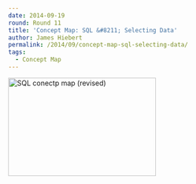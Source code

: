 ```yaml
---
date: 2014-09-19
round: Round 11
title: 'Concept Map: SQL &#8211; Selecting Data'
author: James Hiebert
permalink: /2014/09/concept-map-sql-selecting-data/
tags:
  - Concept Map
---
```

<p><a href="http://files.software-carpentry.org/training-course/2014/09/concept_map1.jpg"><a href="http://teaching.software-carpentry.org/wp-content/uploads/2014/09/DSC_0035.jpg"><img class="alignnone size-medium wp-image-8932" alt="SQL conectp map (revised)" src="http://teaching.software-carpentry.org/wp-content/uploads/2014/09/DSC_0035-300x199.jpg" width="300" height="199" /></a></a></p>
